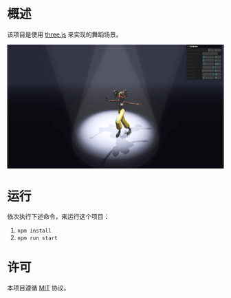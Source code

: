 # 概述

该项目是使用 [three.js](https://www.npmjs.com/package/three) 来实现的舞蹈场景。

![simple](./image-hosting/simple.png)

# 运行

依次执行下述命令，来运行这个项目：

1. `npm install`
2. `npm run start`

# 许可

本项目遵循 [MIT](https://github.com/jynxio/dance/blob/main/LICENSE) 协议。
